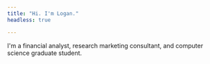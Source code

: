 ```yaml
---
title: "Hi. I'm Logan."
headless: true

---
```


I'm a financial analyst, research marketing consultant, and computer science graduate student.
